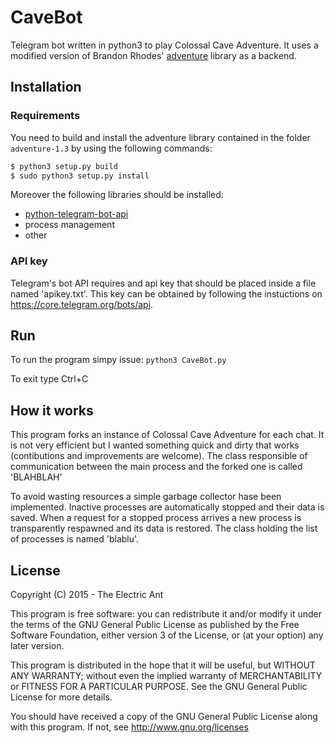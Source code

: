 # CaveBot

Telegram bot written in python3 to play Colossal Cave Adventure. It uses a
modified version of Brandon Rhodes'
[adventure](https://pypi.python.org/pypi/adventure/1.3) library as a backend.

## Installation

### Requirements

You need to build and install the adventure library contained in the folder
`adventure-1.3` by using the following commands:
```bash
$ python3 setup.py build
$ sudo python3 setup.py install
```
Moreover the following libraries should be installed:
 * [python-telegram-bot-api](https://github.com/puehcl/python-telegram-bot-api)
 * process management <link>
 * other

### API key

Telegram's bot API requires and api key that should be placed inside a file
named 'apikey.txt'. This key can be obtained by following the instuctions on
<https://core.telegram.org/bots/api>.

## Run

To run the program simpy issue: `python3 CaveBot.py`

To exit type Ctrl+C

## How it works

This program forks an instance of Colossal Cave Adventure for each chat. It is
not very efficient but I wanted something quick and dirty that works
(contibutions and improvements are welcome). The class responsible of
communication between the main process and the forked one is called 'BLAHBLAH'

To avoid wasting resources a simple garbage collector hase been implemented.
Inactive processes are automatically stopped and their data is saved. When a
request for a stopped process arrives a new process is transparently respawned
and its data is restored. The class holding the list of processes is named
'blablu'.

## License

Copyright (C) 2015 - The Electric Ant

This program is free software: you can redistribute it and/or modify it under
the terms of the GNU General Public License as published by the Free Software
Foundation, either version 3 of the License, or (at your option) any later
version.

This program is distributed in the hope that it will be useful, but WITHOUT ANY
WARRANTY; without even the implied warranty of MERCHANTABILITY or FITNESS FOR A
PARTICULAR PURPOSE. See the GNU General Public License for more details.

You should have received a copy of the GNU General Public License along with 
this program. If not, see <http://www.gnu.org/licenses>
